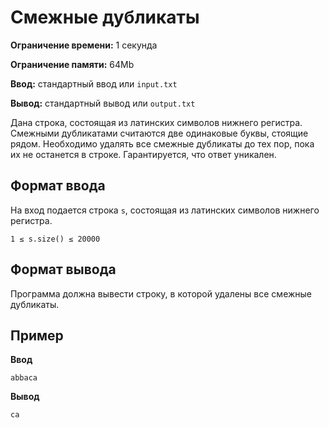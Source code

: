 # Смежные дубликаты

**Ограничение времени:** 1 секунда

**Ограничение памяти:** 64Mb

**Ввод:** стандартный ввод или `input.txt`

**Вывод:** стандартный вывод или `output.txt`

Дана строка, состоящая из латинских символов нижнего регистра. Смежными дубликатами считаются две одинаковые буквы, стоящие рядом. Необходимо удалять все смежные дубликаты до тех пор, пока их не останется в строке. Гарантируется, что ответ уникален.

## Формат ввода

На вход подается строка `s`, состоящая из латинских символов нижнего регистра.

`1 ≤ s.size() ≤ 20000`

## Формат вывода

Программа должна вывести строку, в которой удалены все смежные дубликаты.

## Пример

**Ввод**
```
abbaca
```

**Вывод**
```
ca